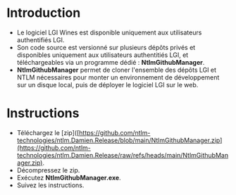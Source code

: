 # Introduction

- Le logiciel LGI Wines est disponible uniquement aux utilisateurs authentifiés LGI. 
- Son code source est versionné sur plusieurs dépôts privés et disponibles uniquement aux utilisateurs authentitiés LGI, et téléchargeables via un programme dédié : **NtlmGithubManager**.
- **NtlmGithubManager** permet de cloner l'ensemble des dépôts LGI et NTLM nécessaires pour monter un environnement de développement sur un disque local, puis de déployer le logiciel LGI sur le web.

# Instructions

- Téléchargez le [zip]([https://github.com/ntlm-technologies/ntlm.Damien.Release/blob/main/NtlmGithubManager.zip](https://github.com/ntlm-technologies/ntlm.Damien.Release/raw/refs/heads/main/NtlmGithubManager.zip).
- Décompressez le zip.
- Exécutez **NtlmGithubManager.exe**.
- Suivez les instructions.

